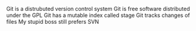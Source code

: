Git is a distrubuted version control system
Git is free software distributed under the GPL
Git has a mutable index called stage
Git tracks changes of files
My stupid boss still prefers SVN